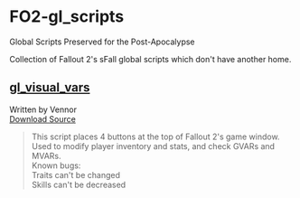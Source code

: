 # FO2-gl_scripts
Global Scripts Preserved for the Post-Apocalypse

Collection of Fallout 2's sFall global scripts which don't have another home.

## [gl_visual_vars](docs/gl_visual_vars-docs/#gl_visual_vars)  
Written by Vennor  
[Download Source](gl_visual_vars/)  
> This script places 4 buttons at the top of Fallout 2's game window.  
> Used to modify player inventory and stats, and check GVARs and MVARs.  
Known bugs:  
> Traits can't be changed  
> Skills can't be decreased
